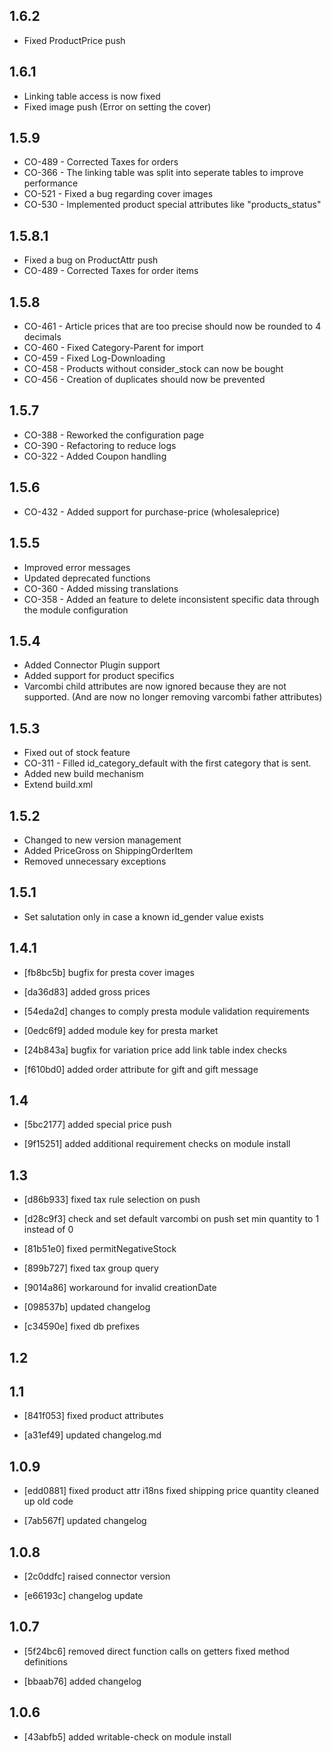1.6.2
------
- Fixed ProductPrice push

1.6.1
------
- Linking table access is now fixed
- Fixed image push (Error on setting the cover)

1.5.9
------
- CO-489 - Corrected Taxes for orders
- CO-366 - The linking table was split into seperate tables to improve performance
- CO-521 - Fixed a bug regarding cover images
- CO-530 - Implemented product special attributes like "products_status"

1.5.8.1
------
- Fixed a bug on ProductAttr push
- CO-489 - Corrected Taxes for order items

1.5.8
------
- CO-461 - Article prices that are too precise should now be rounded to 4 decimals
- CO-460 - Fixed Category-Parent for import
- CO-459 - Fixed Log-Downloading
- CO-458 - Products without consider_stock can now be bought
- CO-456 - Creation of duplicates should now be prevented

1.5.7
------
- CO-388 - Reworked the configuration page
- CO-390 - Refactoring to reduce logs
- CO-322 - Added Coupon handling

1.5.6
------
- CO-432 - Added support for purchase-price (wholesaleprice)

1.5.5
------
- Improved error messages
- Updated deprecated functions
- CO-360 - Added missing translations 
- CO-358 - Added an feature to delete inconsistent specific data through the module configuration 

1.5.4
------
- Added Connector Plugin support
- Added support for product specifics 
- Varcombi child attributes are now ignored because they are not supported. (And are now no longer removing varcombi father attributes)

1.5.3
------
- Fixed out of stock feature 
- CO-311 - Filled id_category_default with the first category that is sent.
- Added new build mechanism
- Extend build.xml

1.5.2
------
- Changed to new version management
- Added PriceGross on ShippingOrderItem
- Removed unnecessary exceptions

1.5.1
------
- Set salutation only in case a known id_gender value exists

1.4.1
------
- [fb8bc5b]
  bugfix for presta cover images

- [da36d83]
  added gross prices

- [54eda2d]
  changes to comply presta module validation requirements

- [0edc6f9]
  added module key for presta market

- [24b843a]
  bugfix for variation price
  add link table index checks

- [f610bd0]
  added order attribute for gift and gift message

1.4
------
- [5bc2177]
  added special price push

- [9f15251]
  added additional requirement checks on module install

1.3
------
- [d86b933]
  fixed tax rule selection on push

- [d28c9f3]
  check and set default varcombi on push
  set min quantity to 1 instead of 0

- [81b51e0]
  fixed permitNegativeStock

- [899b727]
  fixed tax group query

- [9014a86]
  workaround for invalid creationDate

- [098537b]
  updated changelog

- [c34590e]
  fixed db prefixes

1.2
------

1.1
------
- [841f053]
  fixed product attributes

- [a31ef49]
  updated changelog.md

1.0.9
------
- [edd0881]
  fixed product attr i18ns
  fixed shipping price quantity
  cleaned up old code

- [7ab567f]
  updated changelog

1.0.8
------
- [2c0ddfc]
  raised connector version

- [e66193c]
  changelog update

1.0.7
------
- [5f24bc6]
  removed direct function calls on getters
  fixed method definitions

- [bbaab76]
  added changelog

1.0.6
------
- [43abfb5]
  added writable-check on module install

